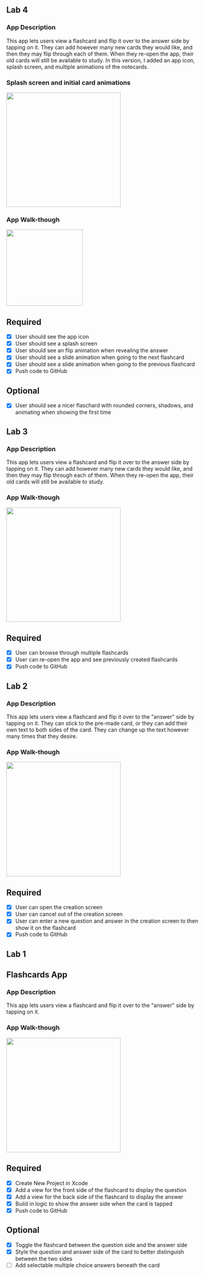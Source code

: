 ## Lab 4

### App Description
This app lets users view a flashcard and flip it over to the answer side by tapping on it. They can add however many new cards they would like, and then they may flip through each of them. When they re-open the app, their old cards will still be available to study.  In this version, I added an app icon, splash screen, and multiple animations of the notecards.
### Splash screen and initial card animations
<img src="http://g.recordit.co/LDdRX7yYKA.gif" width=300><br>

### App Walk-though
<img src="http://g.recordit.co/aBmHjpOkgf.gif" width=200><br>

## Required
- [x] User should see the app icon 
- [x] User should see a splash screen
- [x] User should see an flip animation when revealing the answer
- [x] User should see a slide animation when going to the next flashcard
- [x] User should see a slide animation when going to the previous flashcard
- [x] Push code to GitHub
## Optional
- [x] User should see a nicer flaschard with rounded corners, shadows, and animating when showing the first time

## Lab 3

### App Description
This app lets users view a flashcard and flip it over to the answer side by tapping on it. They can add however many new cards they would like, and then they may flip through each of them. When they re-open the app, their old cards will still be available to study.  


### App Walk-though
<img src=https://i.imgur.com/XUkUuih.gif width=300><br>

## Required
- [x] User can browse through multiple flashcards
- [x] User can re-open the app and see previously created flashcards
- [x] Push code to GitHub

## Lab 2

### App Description
This app lets users view a flashcard and flip it over to the "answer" side by tapping on it. They can stick to the pre-made card, or they can add their own text to both sides of the card. They can change up the text however many times that they desire. 

### App Walk-though

<img src="https://i.imgur.com/5AuUddp.gif" width=300><br>

## Required
- [x] User can open the creation screen
- [x] User can cancel out of the creation screen
- [x] User can enter a new question and answer in the creation screen to then show it on the flashcard
- [x] Push code to GitHub

## Lab 1
## Flashcards App 

### App Description
This app lets users view a flashcard and flip it over to the "answer" side by tapping on it. 

### App Walk-though
<img src="https://i.imgur.com/SJvEMxT.gif" width=300><br>

## Required
- [x] Create New Project in Xcode
- [x] Add a view for the front side of the flashcard to display the question
- [x] Add a view for the back side of the flashcard to display the answer
- [x] Build in logic to show the answer side when the card is tapped
- [x] Push code to GitHub
## Optional
- [x] Toggle the flashcard between the question side and the answer side
- [x] Style the question and answer side of the card to better distinguish between the two sides
- [ ] Add selectable multiple choice answers beneath the card
